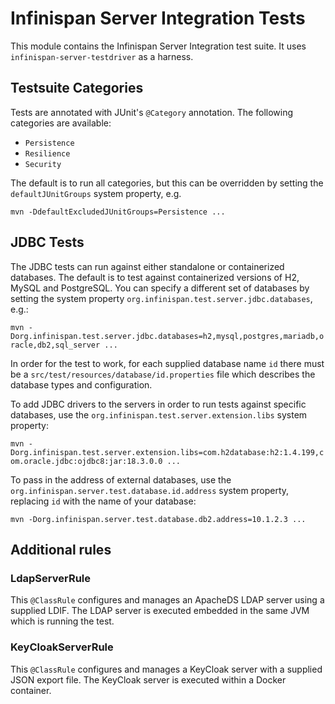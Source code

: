 Infinispan Server Integration Tests
========

This module contains the Infinispan Server Integration test suite. It uses `infinispan-server-testdriver` as a harness.

## Testsuite Categories

Tests are annotated with JUnit's `@Category` annotation. The following categories are available:

* `Persistence`
* `Resilience`
* `Security`

The default is to run all categories, but this can be overridden by setting the `defaultJUnitGroups` system property, e.g.

`mvn -DdefaultExcludedJUnitGroups=Persistence ...`

## JDBC Tests

The JDBC tests can run against either standalone or containerized databases. 
The default is to test against containerized versions of H2, MySQL and PostgreSQL. 
You can specify a different set of databases by setting the system property `org.infinispan.test.server.jdbc.databases`, e.g.:

`mvn -Dorg.infinispan.test.server.jdbc.databases=h2,mysql,postgres,mariadb,oracle,db2,sql_server ...`

In order for the test to work, for each supplied database name `id` there must be a `src/test/resources/database/id.properties` file which describes the database types and configuration.

To add JDBC drivers to the servers in order to run tests against specific databases, use the `org.infinispan.test.server.extension.libs` system property:

`mvn -Dorg.infinispan.test.server.extension.libs=com.h2database:h2:1.4.199,com.oracle.jdbc:ojdbc8:jar:18.3.0.0 ...`

To pass in the address of external databases, use the `org.infinispan.server.test.database.id.address` system property, replacing `id` with the name of your database:

`mvn -Dorg.infinispan.server.test.database.db2.address=10.1.2.3 ...`

## Additional rules

### LdapServerRule

This `@ClassRule` configures and manages an ApacheDS LDAP server using a supplied LDIF. The LDAP server is executed embedded in the same JVM which is running the test. 

### KeyCloakServerRule

This `@ClassRule` configures and manages a KeyCloak server with a supplied JSON export file. The KeyCloak server is executed within a Docker container.